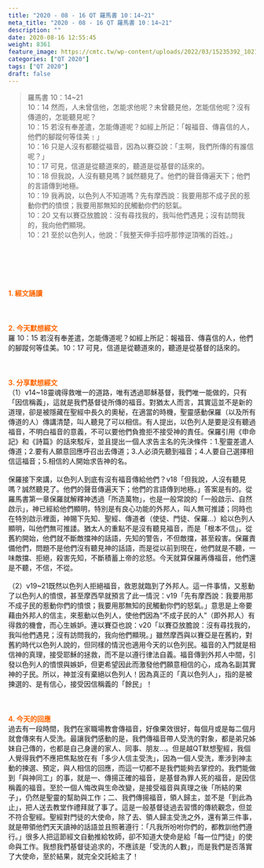 ```yaml
---
title: "2020 - 08 - 16 QT 羅馬書 10：14~21"
meta_title: "2020 - 08 - 16 QT 羅馬書 10：14~21"
description: ""
date: 2020-08-16 12:55:45
weight: 8361
feature_image: https://cmtc.tw/wp-content/uploads/2022/03/15235392_10211799862337740_180693556567566654_o-1.webp
categories: ["QT 2020"]
tags: ["QT 2020"]
draft: false
---
```


<blockquote>羅馬書 10：14~21<br />
10：14 然而，人未曾信他，怎能求他呢？未曾聽見他，怎能信他呢？沒有傳道的，怎能聽見呢？<br />
10：15 若沒有奉差遣，怎能傳道呢？如經上所記：「報福音、傳喜信的人，他們的腳蹤何等佳美﹗」<br />
10：16 只是人沒有都聽從福音，因為以賽亞說：「主啊，我們所傳的有誰信呢？」<br />
10：17 可見，信道是從聽道來的，聽道是從基督的話來的。<br />
10：18 但我說，人沒有聽見嗎？誠然聽見了。他們的聲音傳遍天下；他們的言語傳到地極。<br />
10：19 我再說，以色列人不知道嗎？先有摩西說：我要用那不成子民的惹動你們的憤恨；我要用那無知的民觸動你們的怒氣。<br />
10：20 又有以賽亞放膽說：沒有尋找我的，我叫他們遇見；沒有訪問我的，我向他們顯現。<br />
10：21 至於以色列人，他說：「我整天伸手招呼那悖逆頂嘴的百姓。」</blockquote><br />
&nbsp;<br />
<br />
&nbsp;<br />
<br />
<span style="color: #ff6600;"><strong>1. </strong><strong>經文誦讀</strong></span><br />
<br />
<span style="color: #ff6600;"><strong> </strong></span><br />
<br />
<span style="color: #ff6600;"><strong>2. 今天默想</strong><strong>經文<br />
</strong></span>羅 10：15 若沒有奉差遣，怎能傳道呢？如經上所記：報福音、傳喜信的人，他們的腳蹤何等佳美。10：17 可見，信道是從聽道來的，聽道是從基督的話來的。<br />
<br />
&nbsp;<br />
<br />
<span style="color: #ff6600;"><strong>3. 分享默想經文<br />
</strong></span>（1）v14~18靈魂得救唯一的道路，唯有透過耶穌基督，我們唯一能做的，只有「因信稱義」，這就是我們基督徒所傳的福音。對猶太人而言，其實這並不是新的道理，卻是被隱藏在聖經中長久的奧秘，在適當的時機，聖靈感動保羅（以及所有傳道的人）傳講清楚，叫人聽見了可以相信。有人提出，以色列人是要是沒有聽過福音，不明白福音的意義，不可以要他們負擔拒不接受神的責任。保羅引用《申命記》和《詩篇》的話來駁斥，並且提出一個人求告主名的先決條件：1.聖靈差遣人傳道；2.要有人願意回應呼召出去傳道；3.人必須先聽到福音；4.人要自己選擇相信這福音；5.相信的人開始求告神的名。<br />
<br />
保羅接下來講，以色列人到底有沒有福音傳給他們？v18「但我說，人沒有聽見嗎？誠然聽見了。他們的聲音傳遍天下；他們的言語傳到地極。」答案是有的。從羅馬書第一章保羅就解釋神透過「所造萬物」，也是一般常說的「一般啟示、自然啟示」，神已經給他們顯明，特別是有良心功能的外邦人，叫人無可推諉；同時也在特別啟示裡面，神賜下先知、聖經、傳道者（使徒、門徒、保羅…）給以色列人顯明，叫他們無可推諉。猶太人的重點不是沒有聽見福音，而是「根本不信」。從舊約開始，他們就不斷敵擋神的話語，先知的警告，不但敵擋，甚至殺害。保羅責備他們，問題不是他們沒有聽見神的話語，而是從以前到現在，他們就是不聽，一味敵擋、拒絕，殺害先知，不斷積蓄上帝的忿怒。今天就算保羅再傳福音，他們還是不聽，不信，不從。<br />
<br />
（2）v19~21既然以色列人拒絕福音，救恩就臨到了外邦人。這一件事情，又惹動了以色列人的憤恨，甚至摩西早就預言了此一情況：v19「先有摩西說：我要用那不成子民的惹動你們的憤恨；我要用那無知的民觸動你們的怒氣。」意思是上帝要藉由外邦人的信主，來惹動以色列人，使他們因為“不成子民的人”（即外邦人）有得救的機會，而心生嫉妒。連以賽亞也說：v20「以賽亞放膽說：沒有尋找我的，我叫他們遇見；沒有訪問我的，我向他們顯現。」雖然摩西與以賽亞是在舊約，對舊約時代以色列人說的，但同樣的情況也適用今天的以色列民。福音的入門就是相信神的真理，接受耶穌的拯救，而不是以遵行律法自義。福音傳到外邦人中間，引發以色列人的憤恨與嫉妒，但更希望因此而激發他們願意相信的心，成為名副其實神的子民。所以，神並沒有棄絕以色列人！因為真正的「真以色列人」，指的是被揀選的、是有信心，接受因信稱義的「餘民」！<br />
<br />
&nbsp;<br />
<br />
<span style="color: #ff6600;"><strong>4. 今天的回應<br />
</strong></span>過去有一段時間，我們在家職場教會傳福音，好像果效很好，每個月或是每二個月就會傳來有人受洗。最讓我們感動的是，我們傳福音帶人受洗的對象，都是弟兄姊妹自己傳的，也都是自己身邊的家人、同事、朋友…。但是越QT默想聖經，我個人覺得我們不應把焦點放在有「多少人信主受洗」，因為一個人受洗，牽涉到神主動的揀選、預定，與人相信的回應，而這一切都不是我們能夠去掌控的。我們能做到「與神同工」的事，就是一、傳揚正確的福音，是基督為罪人死的福音，是因信稱義的福音。至於一個人悔改與生命改變，是接受福音與真理之後「所結的果子」，仍然是聖靈的幫助與工作；二、我們傳揚福音，領人歸主，並不是「到此為止」，把人送去教堂作禮拜就了事了。這是一般基督徒過去習慣的傳統觀念，但並不符合聖經。聖經對門徒的大使命，除了去、領人歸主受洗之外，還有第三件事，就是帶領他們天天讀神的話語並且照著遵行：「凡我所吩咐你們的，都教訓他們遵行。」很多人把這節經文自動推給牧師，卻不知道大使命是給「每一位門徒」的使命與工作。我想我們基督徒追求的，不應該是「受洗的人數」，而是我們是否落實了大使命，至於結果，就完全交託給主了！<br />
<br />
&nbsp;
        